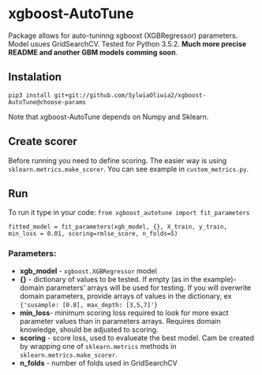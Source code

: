 # xgboost-AutoTune
Package allows for auto-tuninng xgbooxt (XGBRegressor) parameters. Model usues GridSearchCV. Tested for Python 3.5.2.
**Much more precise README and another GBM models comming soon**.

## Instalation
`pip3 install git+git://github.com/SylwiaOliwia2/xgboost-AutoTune@choose-params`

Note that xgboost-AutoTune depends on Numpy and Sklearn.

## Create scorer
Before running you need to define scoring. The easier way is using `sklearn.metrics.make_scorer`. You can see example in `custom_metrics.py`.

## Run
To run it type in your code:
`from xgboost_autotune import fit_parameters`

`fitted_model = fit_parameters(xgb_model, {}, X_train, y_train, min_loss = 0.01, scoring=rmlse_score, n_folds=5)`

### Parameters:
* **xgb_model** - `xgboost.XGBRegressor` model
* **{}** - dictionary of values to be tested. If empty (as in the example)- domain parameters' arrays will be 
used for testing. If you will overwrite domain parameters, provide arrays of values in the dictionary, ex `{'susample: [0.8], max_depth: [3,5,7]'}`
* **min_loss**- minimum scoring loss required to look for more exact parameter values than in parameters arrays. 
Requires domain knowledge, should be adjusted to scoring.
* **scoring** - score loss, used to evalueate the best model. Cam be created by wrapping one of `sklearn.metrics` methods in `sklearn.metrics.make_scorer`.
* **n_folds** - number of folds used in GridSearchCV
